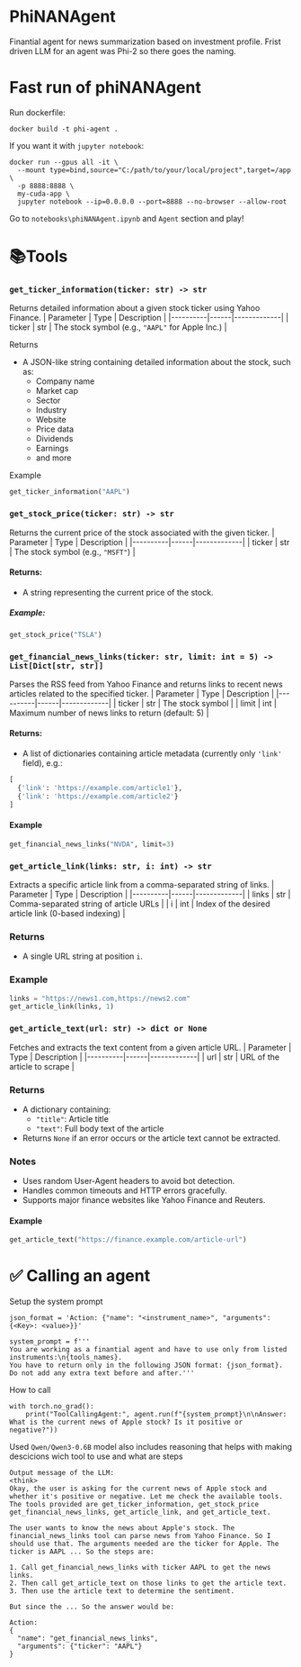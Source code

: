 # PhiNANAgent
Finantial agent for news summarization based on investment profile. Frist driven LLM for an agent was Phi-2 so there goes the naming.  
# Fast run of phiNANAgent
Run dockerfile:
```
docker build -t phi-agent .
```
If you want it with `jupyter notebook`:
```
docker run --gpus all -it \
  --mount type=bind,source="C:/path/to/your/local/project",target=/app \
  -p 8888:8888 \
  my-cuda-app \
  jupyter notebook --ip=0.0.0.0 --port=8888 --no-browser --allow-root
```
Go to `notebooks\phiNANAgent.ipynb` and `Agent` section and play!

# 📚Tools
### `get_ticker_information(ticker: str) -> str`
Returns detailed information about a given stock ticker using Yahoo Finance.
| Parameter | Type | Description |
|----------|------|-------------|
| ticker   | str  | The stock symbol (e.g., `"AAPL"` for Apple Inc.) |

Returns
- A JSON-like string containing detailed information about the stock, such as:
  - Company name
  - Market cap
  - Sector
  - Industry
  - Website
  - Price data
  - Dividends
  - Earnings
  - and more

Example
```python
get_ticker_information("AAPL")
```
### `get_stock_price(ticker: str) -> str`
Returns the current price of the stock associated with the given ticker.
| Parameter | Type | Description |
|----------|------|-------------|
| ticker   | str  | The stock symbol (e.g., `"MSFT"`) |

#### Returns:
- A string representing the current price of the stock.

##### Example:
```python
get_stock_price("TSLA")
```

### `get_financial_news_links(ticker: str, limit: int = 5) -> List[Dict[str, str]]`
Parses the RSS feed from Yahoo Finance and returns links to recent news articles related to the specified ticker.
| Parameter | Type | Description |
|----------|------|-------------|
| ticker   | str  | The stock symbol |
| limit    | int  | Maximum number of news links to return (default: 5) |

#### Returns:
- A list of dictionaries containing article metadata (currently only `'link'` field), e.g.:
```python
[
  {'link': 'https://example.com/article1'},
  {'link': 'https://example.com/article2'}
]
```

#### Example
```python
get_financial_news_links("NVDA", limit=3)
```
### `get_article_link(links: str, i: int) -> str`
Extracts a specific article link from a comma-separated string of links.
| Parameter | Type | Description |
|----------|------|-------------|
| links    | str  | Comma-separated string of article URLs |
| i        | int  | Index of the desired article link (0-based indexing) |

### Returns
- A single URL string at position `i`.

### Example
```python
links = "https://news1.com,https://news2.com"
get_article_link(links, 1)
```
### `get_article_text(url: str) -> dict or None`
Fetches and extracts the text content from a given article URL.
| Parameter | Type | Description |
|----------|------|-------------|
| url      | str  | URL of the article to scrape |

### Returns
- A dictionary containing:
  - `"title"`: Article title
  - `"text"`: Full body text of the article
- Returns `None` if an error occurs or the article text cannot be extracted.

### Notes
- Uses random User-Agent headers to avoid bot detection.
- Handles common timeouts and HTTP errors gracefully.
- Supports major finance websites like Yahoo Finance and Reuters.

#### Example
```python
get_article_text("https://finance.example.com/article-url")
```

# ✅ Calling an agent
Setup the system prompt
```
json_format = 'Action: {"name": "<instrument_name>", "arguments": {<Key>: <value>}}'

system_prompt = f'''
You are working as a finantial agent and have to use only from listed instruments:\n{tools_names}.
You have to return only in the following JSON format: {json_format}. Do not add any extra text before and after.'''
```
How to call
```
with torch.no_grad():
    print("ToolCallingAgent:", agent.run(f"{system_prompt}\n\nAnswer: What is the current news of Apple stock? Is it positive or negative?"))
```
Used `Qwen/Qwen3-0.6B` model also includes reasoning that helps with making descicions wich tool to use and what are steps

```
Output message of the LLM:
<think>
Okay, the user is asking for the current news of Apple stock and whether it's positive or negative. Let me check the available tools. The tools provided are get_ticker_information, get_stock_price get_financial_news_links, get_article_link, and get_article_text.

The user wants to know the news about Apple's stock. The financial_news_links tool can parse news from Yahoo Finance. So I should use that. The arguments needed are the ticker for Apple. The ticker is AAPL ... So the steps are:         
                                                                                                                   
1. Call get_financial_news_links with ticker AAPL to get the news links.
2. Then call get_article_text on those links to get the article text.
3. Then use the article text to determine the sentiment.

But since the ... So the answer would be:
                         
Action:
{                                                                                                                  
  "name": "get_financial_news_links",                                                                              
  "arguments": {"ticker": "AAPL"}                                                                                  
}
```